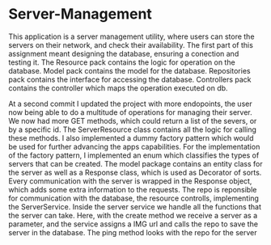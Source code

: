 # Server-Management
This application is a server management utility, where users can store the servers on their network, and check their availability. The first part of this assignment meant designing the database, ensuring a conection and testing it. The Resource pack contains the logic for operation on the database. Model pack contains the model for the database. Repositories pack contains the interface for accessing the database. Controllers pack contains the controller which maps the operation executed on db. 

At a second commit I updated the project with more endopoints, the user now being able to do a multitude of operations for managing their server. We now had more GET methods, which could return a list of the severs, or by a specific id. The ServerResource class  contains all the logic for calling these methods. I also implemented a dummy factory pattern which would be used for further advancing the apps capabilities. For the implementation of the factory pattern, I implemented an enum which classifies the types of servers that can be created. The model package contains an entity class for the server as well as a Response class, which is used as Decorator of sorts. Every communication with the server is wrapped in the Response object, which adds some extra information to the requests. The repo is reponsible for communication with the database, the resource controlls, implementing the ServerService. Inside the server service we handle all the functions that the server can take. Here, with the create method we receive a server as a parameter, and the service assigns a IMG url and calls the repo to save the server in the database. The ping method looks with the repo for the server 
